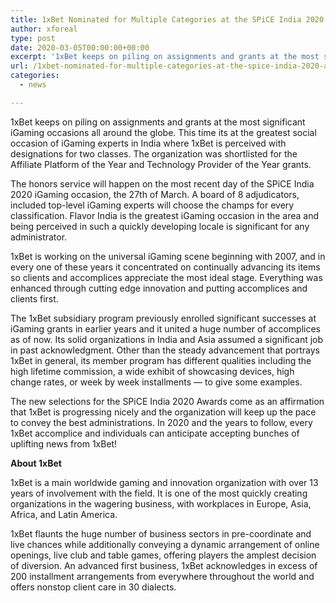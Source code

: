 ```yaml
---
title: 1xBet Nominated for Multiple Categories at the SPiCE India 2020 Awards
author: xforeal 
type: post
date: 2020-03-05T00:00:00+00:00
excerpt: '1xBet keeps on piling on assignments and grants at the most significant iGaming occasions all around the world '
url: /1xbet-nominated-for-multiple-categories-at-the-spice-india-2020-awards/
categories:
  - news

---
```

1xBet keeps on piling on assignments and grants at the most significant iGaming occasions all around the globe. This time its at the greatest social occasion of iGaming experts in India where 1xBet is perceived with designations for two classes. The organization was shortlisted for the Affiliate Platform of the Year and Technology Provider of the Year grants. 

The honors service will happen on the most recent day of the SPiCE India 2020 iGaming occasion, the 27th of March. A board of 8 adjudicators, included top-level iGaming experts will choose the champs for every classification. Flavor India is the greatest iGaming occasion in the area and being perceived in such a quickly developing locale is significant for any administrator. 

1xBet is working on the universal iGaming scene beginning with 2007, and in every one of these years it concentrated on continually advancing its items so clients and accomplices appreciate the most ideal stage. Everything was enhanced through cutting edge innovation and putting accomplices and clients first. 

The 1xBet subsidiary program previously enrolled significant successes at iGaming grants in earlier years and it united a huge number of accomplices as of now. Its solid organizations in India and Asia assumed a significant job in past acknowledgment. Other than the steady advancement that portrays 1xBet in general, its member program has different qualities including the high lifetime commission, a wide exhibit of showcasing devices, high change rates, or week by week installments &#8212; to give some examples. 

The new selections for the SPiCE India 2020 Awards come as an affirmation that 1xBet is progressing nicely and the organization will keep up the pace to convey the best administrations. In 2020 and the years to follow, every 1xBet accomplice and individuals can anticipate accepting bunches of uplifting news from 1xBet! 

**About 1xBet** 

1xBet is a main worldwide gaming and innovation organization with over 13 years of involvement with the field. It is one of the most quickly creating organizations in the wagering business, with workplaces in Europe, Asia, Africa, and Latin America. 

1xBet flaunts the huge number of business sectors in pre-coordinate and live chances while additionally conveying a dynamic arrangement of online openings, live club and table games, offering players the amplest decision of diversion. An advanced first business, 1xBet acknowledges in excess of 200 installment arrangements from everywhere throughout the world and offers nonstop client care in 30 dialects.